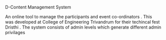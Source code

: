 D-Content Management System 

An online tool to manage the participants and event co-ordinators . 
This was developed at College of Engineering Trivandrum for their 
techincal fest Dristhi . The system consists of admin levels which
generate different admin privilages 

